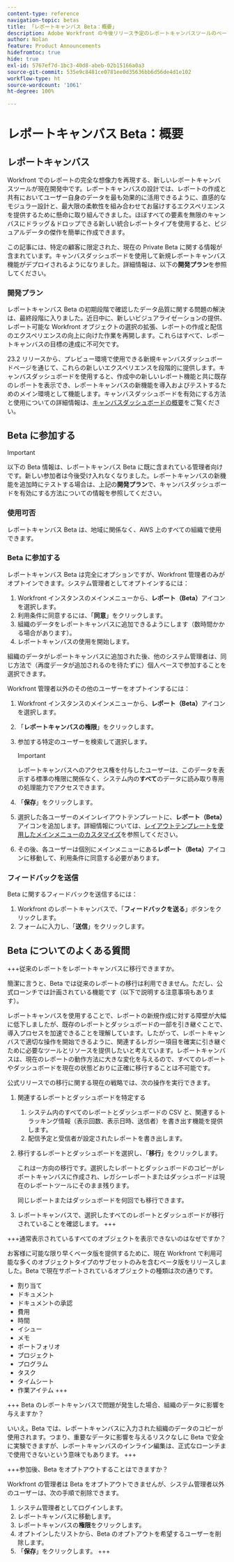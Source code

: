 ```yaml
---
content-type: reference
navigation-topic: betas
title: 「レポートキャンバス Beta：概要」
description: Adobe Workfront の今後リリース予定のレポートキャンバスツールのベータプログラムに関する情報
author: Nolan
feature: Product Announcements
hidefromtoc: true
hide: true
exl-id: 5767ef7d-1bc3-40d8-abeb-02b15166a0a3
source-git-commit: 535e9c8481ce0781ee0d35636bb6d56de4d1e102
workflow-type: ht
source-wordcount: '1061'
ht-degree: 100%

---
```


# レポートキャンバス Beta：概要

## レポートキャンバス

Workfront でのレポートの完全な想像力を再現する、新しいレポートキャンバスツールが現在開発中です。レポートキャンバスの設計では、レポートの作成と共有においてユーザー自身のデータを最も効果的に活用できるように、直感的なモジュラー設計と、最大限の柔軟性を組み合わせてお届けするエクスペリエンスを提供するために懸命に取り組んできました。ほぼすべての要素を無限のキャンバスにドラッグ＆ドロップできる新しい統合レポートタイプを使用すると、ビジュアルデータの傑作を簡単に作成できます。

この記事には、特定の顧客に限定された、現在の Private Beta に関する情報が含まれています。キャンバスダッシュボードを使用して新規レポートキャンバス機能がデプロイされるようになりました。詳細情報は、以下の&#x200B;**開発プラン**&#x200B;を参照してください。

### 開発プラン

レポートキャンバス Beta の初期段階で確認したデータ品質に関する問題の解決は、最終段階に入りました。近日中に、新しいビジュアライゼーションの提供、レポート可能な Workfront オブジェクトの選択の拡張、レポートの作成と配信のエクスペリエンスの向上に向けた作業を再開します。これらはすべて、レポートキャンバスの目標の達成に不可欠です。

23.2 リリースから、プレビュー環境で使用できる新規キャンバスダッシュボードページを通じて、これらの新しいエクスペリエンスを段階的に提供します。キャンバスダッシュボードを使用すると、作成中の新しいレポート機能と共に既存のレポートを表示でき、レポートキャンバスの新機能を導入およびテストするためのメイン環境として機能します。キャンバスダッシュボードを有効にする方法と使用についての詳細情報は、[キャンバスダッシュボードの概要](/help/quicksilver/reports-and-dashboards/dashboards/creating-and-managing-dashboards/canvas-dashboards-overview.md)をご覧ください。

## Beta に参加する

>[!IMPORTANT]
>
>以下の Beta 情報は、レポートキャンバス Beta に既に含まれている管理者向けです。新しい参加者は今後受け入れなくなりました。レポートキャンバスの新機能を追加時にテストする場合は、上記の&#x200B;**開発プラン**&#x200B;で、キャンバスダッシュボードを有効にする方法についての情報を参照してください。

### 使用可否

レポートキャンバス Beta は、地域に関係なく、AWS 上のすべての組織で使用できます。

### Beta に参加する

レポートキャンバス Beta は完全にオプションですが、Workfront 管理者のみがオプトインできます。システム管理者としてオプトインするには：

1. Workfront インスタンスのメインメニューから、**レポート（Beta）**&#x200B;アイコンを選択します。
1. 利用条件に同意するには、「**同意**」をクリックします。
1. 組織のデータをレポートキャンバスに追加できるようにします（数時間かかる場合があります）。
1. レポートキャンバスの使用を開始します。

組織のデータがレポートキャンバスに追加された後、他のシステム管理者は、同じ方法で（再度データが追加されるのを待たずに）個人ベースで参加することを選択できます。

Workfront 管理者以外のその他のユーザーをオプトインするには：

1. Workfront インスタンスのメインメニューから、**レポート（Beta）**&#x200B;アイコンを選択します。
1. 「**レポートキャンバスの権限**」をクリックします。
1. 参加する特定のユーザーを検索して選択します。

   >[!IMPORTANT]
   >
   >レポートキャンバスへのアクセス権を付与したユーザーは、このデータを表示する標準の権限に関係なく、システム内の&#x200B;**すべて**&#x200B;のデータに読み取り専用の処理能力でアクセスできます。

1. 「**保存**」をクリックします。
1. 選択した各ユーザーのメインレイアウトテンプレートに、**レポート（Beta）**&#x200B;アイコンを追加します。詳細情報については、[レイアウトテンプレートを使用したメインメニューのカスタマイズ](/help/quicksilver/administration-and-setup/customize-workfront/use-layout-templates/customize-main-menu.md)を参照してください。
1. その後、各ユーザーは個別にメインメニューにある&#x200B;**レポート（Beta）**&#x200B;アイコンに移動して、利用条件に同意する必要があります。

### フィードバックを送信

Beta に関するフィードバックを送信するには：

1. Workfront のレポートキャンバスで、「**フィードバックを送る**」ボタンをクリックします。
1. フォームに入力し、「**送信**」をクリックします。

## Beta についてのよくある質問

+++従来のレポートをレポートキャンバスに移行できますか。

簡潔に言うと、Beta では従来のレポートの移行は利用できません。ただし、公式ローンチでは計画されている機能です（以下で説明する注意事項もあります）。

レポートキャンバスを使用することで、レポートの新規作成に対する障壁が大幅に低下しましたが、既存のレポートとダッシュボードの一部を引き継ぐことで、導入プロセスを加速できることを理解しています。したがって、レポートキャンバスで適切な操作を開始できるように、関連するレガシー項目を確実に引き継ぐために必要なツールとリソースを提供したいと考えています。レポートキャンバスは、現在のレポートの動作方法に大きな変化を与えるので、すべてのレポートやダッシュボードを現在の状態どおりに正確に移行することは不可能です。

公式リリースでの移行に関する現在の戦略では、次の操作を実行できます。

1. 関連するレポートとダッシュボードを特定する

   1. システム内のすべてのレポートとダッシュボードの CSV と、関連するトラッキング情報（表示回数、表示日時、送信者）を書き出す機能を提供します。
   1. 配信予定と受信者が設定されたレポートを書き出します。

1. 移行するレポートとダッシュボードを選択し、「**移行**」をクリックします。

   これは一方向の移行です。選択したレポートとダッシュボードのコピーがレポートキャンバスに作成され、レガシーレポートまたはダッシュボードは現在のレポートツールにそのまま残ります。

   同じレポートまたはダッシュボードを何回でも移行できます。

1. レポートキャンバスで、選択したすべてのレポートとダッシュボードが移行されていることを確認します。
+++

+++通常表示されているすべてのオブジェクトを表示できないのはなぜですか？

お客様に可能な限り早くベータ版を提供するために、現在 Workfront で利用可能な多くのオブジェクトタイプのサブセットのみを含むベータ版をリリースしました。Beta で現在サポートされているオブジェクトの種類は次の通りです。

* 割り当て
* ドキュメント
* ドキュメントの承認
* 費用
* 時間
* イシュー
* メモ
* ポートフォリオ
* プロジェクト
* プログラム
* タスク
* タイムシート
* 作業アイテム
+++

+++ Beta のレポートキャンバスで問題が発生した場合、組織のデータに影響を与えますか？

いいえ。Beta では、レポートキャンバスに入力された組織のデータのコピーが使用されます。つまり、重要なデータに影響を与えるリスクなしに Beta で安全に実験できますが、レポートキャンバスのインライン編集は、正式なローンチまで使用できないという意味でもあります。
+++

+++参加後、Beta をオプトアウトすることはできますか？

Workfront の管理者は Beta をオプトアウトできませんが、システム管理者以外のユーザーは、次の手順で削除できます。

1. システム管理者としてログインします。
1. レポートキャンバスに移動します。
1. レポートキャンバスの&#x200B;**権限**&#x200B;をクリックします。
1. オプトインしたリストから、Beta のオプトアウトを希望するユーザーを削除します。
1. 「**保存**」をクリックします。
+++
